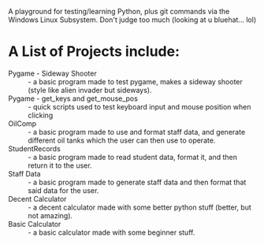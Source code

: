 A playground for testing/learning Python, plus git commands via the Windows Linux Subsystem.
Don't judge too much (looking at u bluehat... lol) 

<h1>A List of Projects include: </h1>
<dl> 
  <dt>
    Pygame - Sideway Shooter
      <dd>- a basic program made to test pygame, makes a sideway shooter (style like alien invader but sideways).
  </dt>
  <dt>
    Pygame - get_keys and get_mouse_pos
      <dd>- quick scripts used to test keyboard input and mouse position when clicking
  </dt>
  <dt>
    OilComp
      <dd>- a basic program made to use and format staff data, and generate different oil tanks which the user can then use to operate.
  </dt>
  <dt>
    StudentRecords
      <dd>- a basic program made to read student data, format it, and then return it to the user. 
  </dt>
  <dt>
    Staff Data
      <dd>- a basic program made to generate staff data and then format that said data for the user. 
  </dt>
  <dt>
    Decent Calculator
      <dd>- a decent calculator made with some better python stuff (better, but not amazing).
  </dt>
  <dt>
    Basic Calculator
      <dd>- a basic calculator made with some beginner stuff.
  </dt>
</dl>
